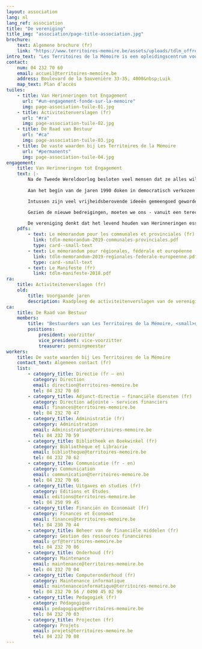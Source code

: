 ```yaml
---
layout: association
lang: nl
lang_ref: association
title: "De vereniging"
title_img: "association/page-title-association.jpg"
brochure:
    text: Algemene brochure (fr)
    link: "https://www.territoires-memoire.be/assets/uploads/tdlm_offreterritoires_brochuregenerale.pdf"
intro_text: "Les Territoires de la Mémoire is een opleidingscentrum voor Verzet en Burgerschap. De vereniging wil kinderen, jongeren en volwassenen over het verleden vertellen. Ze heeft diverse initiatieven uitgewerkt om het verleden door te geven, het respect voor anderen aan te leren en iedereen ertoe aan te zetten om mee te bouwen aan een democratische maatschappij die de fundamentele vrijheden garandeert en respecteert."
contact:
    num: 04 232 70 60
    email: accueil@territoires-memoire.be
    address: Boulevard de la Sauvenière 33-35, 4000&nbsp;Luik
    map_text: Plan d’accès
tuiles:
    - title: Van Herinneringen tot Engagement
      url: "#un-engagement-fonde-sur-la-memoire"
      img: page-association-tuile-01.jpg
    - title: Activiteitenverslagen (fr)
      url: "#ra"
      img: page-association-tuile-02.jpg
    - title: De Raad van Bestuur
      url: "#ca"
      img: page-association-tuile-03.jpg
    - title: De vaste waarden bij Les Territoires de la Mémoire
      url: "#permanents"
      img: page-association-tuile-04.jpg
engagement:
    title: Van Herinneringen tot Engagement
    text: |-
        Na de Tweede Wereldoorlog besloten veel mensen dat ze alles wilden doen om te voorkomen dat de verschrikking van gewapende conflicten, massamoorden en naziconcentratie- en vernietigingskampen zich ooit nog zou herhalen.
        
        Aan het begin van de jaren 1990 doken in democratisch verkozen parlementen in het noorden en het zuiden van het land opnieuw extreemrechtse partijen en bewegingen op.

        Intussen zijn veel vrijheidsberovende ideeën gemeengoed geworden. Sommigen verklaren zelfs ongegeneerd dat de gebeurtenissen van toen nooit hebben plaatsgevonden. Wat zullen we doen wanneer ook de stemmen van de laatste getuigen wegsterven?

        Gezien de nieuwe bedreigingen, moeten we ons - vanuit een terechte verontwaardiging - dringend en dag na dag engageren.

        De vereniging denkt dat het levend houden van Herinneringen essentieel is om te voorkomen dat fouten uit het verleden worden herhaald, om de wereld rondom ons te begrijpen en te interpreteren, en om mee te bouwen aan een meer solidaire samenleving die de mens centraal stelt.
    pdfs:
        - text: Le mémorandum pour les communales et provinciales (fr)
          link: tdlm-memorandum-2019-communales-provinciales.pdf
          type: card--small-text
        - text: Le mémorandum pour régionales, fédérale et européenne (fr)
          link: tdlm-memorandum-2019-regionales-federale-europeenne.pdf
          type: card--small-text
        - text: Le Manifeste (fr) 
          link: tdlm-manifeste-2018.pdf
ra:
    title: Activiteitenverslagen (fr)
    old:
        title: Voorgaande jaren
        description: Raadpleeg de activiteitenverslagen van de vereniging
ca:
    title: De Raad van Bestuur
    members:
        title: "Bestuurders van Les Territoires de la Mémoire, <small>na de Algemene Vergadering van 2 september 2020</small>"
        positions:
            president: voorzitter
            vice_president: vice-voorzitter
            treasurer: penningmeester
workers:
    title: De vaste waarden bij Les Territoires de la Mémoire
    contact_text: Algemeen contact (fr)
    list:
        - category_title: Directie (fr – en)
          category: Direction
          email: direction@territoires-memoire.be
          tel: 04 232 70 60
        - category_title: Adjunct-directie – financiële diensten (fr)
          category: Direction adjointe - services financiers
          email: finances@territoires-memoire.be
          tel: 04 232 70 47
        - category_title: Administratie (fr)
          category: Administration
          email: Administration@territoires-memoire.be
          tel: 04 232 70 59
        - category_title: Bibliotheek en Boekwinkel (fr)
          category: Bibliothèque et Librairie
          email: bibliotheque@territoires-memoire.be
          tel: 04 232 70 62
        - category_title: Communicatie (fr - en)
          category: Communication
          email: communication@territoires-memoire.be
          tel: 04 232 70 66
        - category_title: Uitgaves en studies (fr)
          category: Éditions et Études
          email: editions@territoires-memoire.be
          tel: 04 250 99 45
        - category_title: Financiën en Economaat (fr)
          category: Finances et Économat
          email: finances@territoires-memoire.be
          tel: 04 230 70 44
        - category_title: Beheer van de financiële middelen (fr)
          category: Gestion des ressources financières
          email: grf@territoires-memoire.be
          tel: 04 232 70 06
        - category_title: Onderhoud (fr)
          category: Maintenance
          email: maintenance@territoires-memoire.be
          tel: 04 232 70 04
        - category_title: Computeronderhoud (fr)
          category: Maintenance informatique
          email: maintenanceinformatique@territoires-memoire.be
          tel: 04 232 70 56 / 0490 45 02 90
        - category_title: Pedagogiek (fr)
          category: Pédagogique
          email: pedagogique@territoires-memoire.be
          tel: 04 232 70 03
        - category_title: Projecten (fr)
          category: Projets
          email: projets@territoires-memoire.be
          tel: 04 232 70 08
---
```

